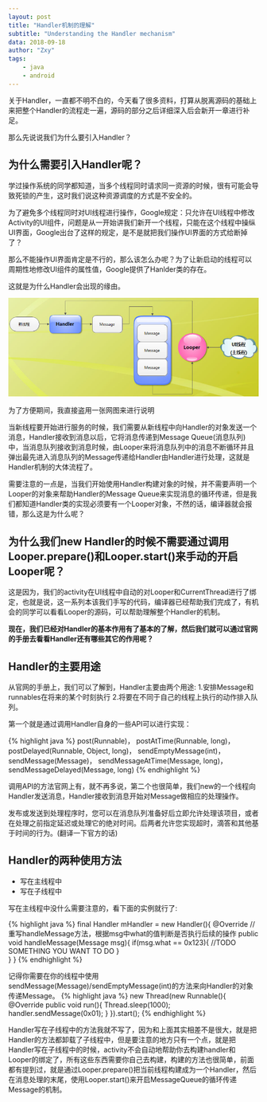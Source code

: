 ```yaml
---
layout: post
title: "Handler机制的理解"
subtitle: "Understanding the Handler mechanism"
data: 2018-09-18
author: "Zxy"
tags:
    - java
    - android
---
```


关于Handler，一直都不明不白的，今天看了很多资料，打算从脱离源码的基础上来把整个Handler的流程走一遍，源码的部分之后详细深入后会新开一章进行补足。

那么先说说我们为什么要引入Handler？

## 为什么需要引入Handler呢？

学过操作系统的同学都知道，当多个线程同时请求同一资源的时候，很有可能会导致死锁的产生，这时我们说这种资源调度的方式是不安全的。

为了避免多个线程同时对UI线程进行操作，Google规定：只允许在UI线程中修改Activity的UI组件，问题是从一开始讲我们新开一个线程，只能在这个线程中操纵UI界面，Google出台了这样的规定，是不是就把我们操作UI界面的方式给断掉了？

那么不能操作UI界面肯定是不行的，那么该怎么办呢？为了让新启动的线程可以周期性地修改UI组件的属性值，Google提供了Hanlder类的存在。

这就是为什么Handler会出现的缘由。

![](/assets/handler.jpg)


为了方便期间，我直接盗用一张网图来进行说明

当新线程要开始进行服务的时候，我们需要从新线程中向Handler的对象发送一个消息，Handler接收到消息以后，它将消息传递到Message Queue(消息队列)中，当消息队列接收到消息时候，由Looper来将消息队列中的消息不断循环并且弹出最先进入消息队列的Message传递给Handler由Handler进行处理，这就是Handler机制的大体流程了。

需要注意的一点是，当我们开始使用Handler构建对象的时候，并不需要声明一个Looper的对象来帮助Handler的Message Queue来实现消息的循环传递，但是我们都知道Handler类的实现必须要有一个Looper对象，不然的话，编译器就会报错，那么这是为什么呢？

## 为什么我们new Handler的时候不需要通过调用Looper.prepare()和Looper.start()来手动的开启Looper呢？

这是因为，我们的activity在UI线程中自动的对Looper和CurrentThread进行了绑定，也就是说，这一系列本该我们手写的代码，编译器已经帮助我们完成了，有机会的同学可以看看Looper的源码，可以帮助理解整个Handler的机制。

**现在，我们已经对Handler的基本作用有了基本的了解，然后我们就可以通过官网的手册去看看Handler还有哪些其它的作用呢？**

## Handler的主要用途

从官网的手册上，我们可以了解到，Handler主要由两个用途:
1.安排Message和runnables在将来的某个时刻执行
2.将要在不同于自己的线程上执行的动作排入队列。

第一个就是通过调用Handler自身的一些API可以进行实现：

{% highlight java %}
post(Runnable)，
postAtTime(Runnable, long)， 
postDelayed(Runnable, Object, long)，
sendEmptyMessage(int)， 
sendMessage(Message)，
sendMessageAtTime(Message, long)，
sendMessageDelayed(Message, long)
{% endhighlight %}

调用API的方法官网上有，就不再多说，第二个也很简单，我们new的一个线程向Handler发送消息，Handler接收到消息开始对Message做相应的处理操作。

发布或发送到处理程序时，您可以在消息队列准备好后立即允许处理该项目，或者在处理之前指定延迟或处理它的绝对时间。后两者允许您实现超时，滴答和其他基于时间的行为。(翻译一下官方的话)

## Handler的两种使用方法

- 写在主线程中
- 写在子线程中

写在主线程中没什么需要注意的，看下面的实例就行了:

{% highlight java %}
final Handler mHandler = new Handler(){
	@Override
	//重写handleMessage方法，根据msg中what的值判断是否执行后续的操作
	public void handleMessage(Message msg){
		if(msg.what == 0x123){
		//TODO SOMETHING YOU WANT TO DO
		}	
	}
}
{% endhighlight %}

记得你需要在你的线程中使用sendMessage(Message)/sendEmptyMessage(int)的方法来向Handler的对象传递Message。
{% highlight java %}
new Thread(new Runnable(){
	@Override
	public void run(){
		Thread.sleep(1000);
		handler.sendMessage(0x01);
	}
}).start();
{% endhighlight %}

Handler写在子线程中的方法我就不写了，因为和上面其实相差不是很大，就是把Handler的方法都卸载了子线程中，但是要注意的地方只有一个点，就是把Handler写在子线程中的时候，activity不会自动地帮助你去构建handler和Looper的绑定了，所有这些东西需要你自己去构建，构建的方法也很简单，前面都有提到过，就是通过Looper.prepare()把当前线程构建成为一个Handler，然后在消息处理的末尾，使用Looper.start()来开启MessageQueue的循环传递Message的机制。